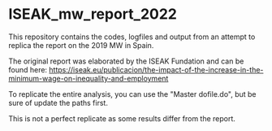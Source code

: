 # ISEAK_mw_report_2022
This repository contains the codes, logfiles and output from an attempt to replica the report on the 2019 MW in Spain.

The original report was elaborated by the ISEAK Fundation and can be found here: https://iseak.eu/publicacion/the-impact-of-the-increase-in-the-minimum-wage-on-inequality-and-employment

To replicate the entire analysis, you can use the "Master dofile.do", but be sure of update the paths first.

This is not a perfect replicate as some results differ from the report.

